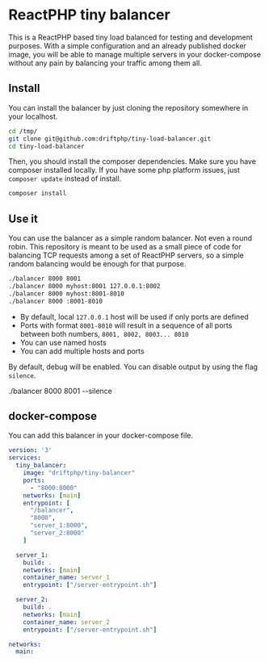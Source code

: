 # ReactPHP tiny balancer

This is a ReactPHP based tiny load balanced for testing and development
purposes. With a simple configuration and an already published docker image, you
will be able to manage multiple servers in your docker-compose without any pain
by balancing your traffic among them all.

## Install

You can install the balancer by just cloning the repository somewhere in your
localhost.

```bash
cd /tmp/
git clone git@github.com:driftphp/tiny-load-balancer.git
cd tiny-load-balancer
```

Then, you should install the composer dependencies. Make sure you have composer
installed locally. If you have some php platform issues, just `composer update`
instead of install.

```bash
composer install
```

## Use it

You can use the balancer as a simple random balancer. Not even a round robin.
This repository is meant to be used as a small piece of code for balancing 
TCP requests among a set of ReactPHP servers, so a simple random balancing would
be enough for that purpose.

```bash
./balancer 8000 8001
./balancer 8000 myhost:8001 127.0.0.1:8002
./balancer 8000 myhost:8001-8010
./balancer 8000 :8001-8010
```

- By default, local `127.0.0.1` host will be used if only ports are defined
- Ports with format `8001-8010` will result in a sequence of all ports between
  both numbers, `8001, 8002, 8003... 8010`
- You can use named hosts
- You can add multiple hosts and ports

By default, debug will be enabled. You can disable output by using the flag
`silence`.

./balancer 8000 8001 --silence

## docker-compose

You can add this balancer in your docker-compose file.

```yaml
version: '3'
services:
  tiny_balancer:
    image: "driftphp/tiny-balancer"
    ports:
      - "8000:8000"
    networks: [main]
    entrypoint: [
      "/balancer",
      "8000",
      "server_1:8000",
      "server_2:8000"
    ]

  server_1:
    build: .
    networks: [main]
    container_name: server_1
    entrypoint: ["/server-entrypoint.sh"]

  server_2:
    build: .
    networks: [main]
    container_name: server_2
    entrypoint: ["/server-entrypoint.sh"]

networks:
  main:
```